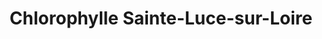 ---
title: "Chlorophylle Sainte-Luce-sur-Loire"
url: /sainte-luce-sur-loire/chlorophylle-sainte-luce-sur-loire/
shop: Supermarkt
---